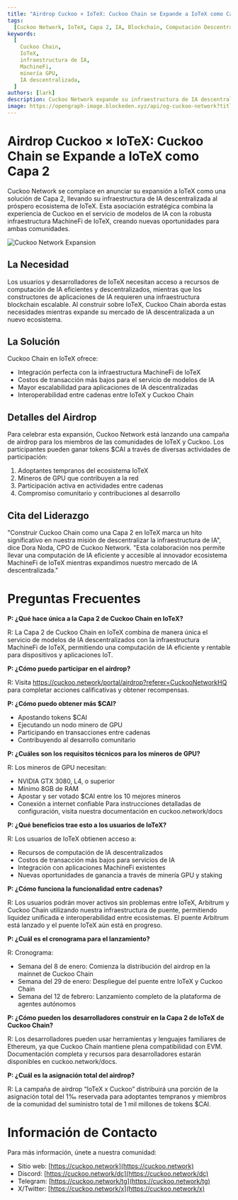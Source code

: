 ```yaml
---
title: "Airdrop Cuckoo × IoTeX: Cuckoo Chain se Expande a IoTeX como Capa 2"
tags:
  [Cuckoo Network, IoTeX, Capa 2, IA, Blockchain, Computación Descentralizada]
keywords:
  [
    Cuckoo Chain,
    IoTeX,
    infraestructura de IA,
    MachineFi,
    minería GPU,
    IA descentralizada,
  ]
authors: [lark]
description: Cuckoo Network expande su infraestructura de IA descentralizada a IoTeX como una solución de Capa 2, integrándose con el ecosistema MachineFi de IoTeX para ofrecer computación de IA escalable e interoperabilidad entre cadenas. Descubre los beneficios para desarrolladores, mineros y usuarios de IoTeX, y aprende cómo participar en el airdrop de tokens $CAI.
image: https://opengraph-image.blockeden.xyz/api/og-cuckoo-network?title=Airdrop%20Cuckoo%20%C3%97%20IoTeX:%20Cuckoo%20Chain%20se%20Expande%20a%20IoTeX%20como%20Capa%202
---
```


# Airdrop Cuckoo × IoTeX: Cuckoo Chain se Expande a IoTeX como Capa 2

Cuckoo Network se complace en anunciar su expansión a IoTeX como una solución de Capa 2, llevando su infraestructura de IA descentralizada al próspero ecosistema de IoTeX. Esta asociación estratégica combina la experiencia de Cuckoo en el servicio de modelos de IA con la robusta infraestructura MachineFi de IoTeX, creando nuevas oportunidades para ambas comunidades.

![Cuckoo Network Expansion](https://opengraph-image.blockeden.xyz/api/og-cuckoo-network?title=Airdrop%20Cuckoo%20%C3%97%20IoTeX:%20Cuckoo%20Chain%20se%20Expande%20a%20IoTeX%20como%20Capa%202)

## **La Necesidad**

Los usuarios y desarrolladores de IoTeX necesitan acceso a recursos de computación de IA eficientes y descentralizados, mientras que los constructores de aplicaciones de IA requieren una infraestructura blockchain escalable. Al construir sobre IoTeX, Cuckoo Chain aborda estas necesidades mientras expande su mercado de IA descentralizada a un nuevo ecosistema.

## **La Solución**

Cuckoo Chain en IoTeX ofrece:

- Integración perfecta con la infraestructura MachineFi de IoTeX
- Costos de transacción más bajos para el servicio de modelos de IA
- Mayor escalabilidad para aplicaciones de IA descentralizadas
- Interoperabilidad entre cadenas entre IoTeX y Cuckoo Chain

## **Detalles del Airdrop**

Para celebrar esta expansión, Cuckoo Network está lanzando una campaña de airdrop para los miembros de las comunidades de IoTeX y Cuckoo. Los participantes pueden ganar tokens $CAI a través de diversas actividades de participación:

1. Adoptantes tempranos del ecosistema IoTeX
2. Mineros de GPU que contribuyen a la red
3. Participación activa en actividades entre cadenas
4. Compromiso comunitario y contribuciones al desarrollo

## **Cita del Liderazgo**

"Construir Cuckoo Chain como una Capa 2 en IoTeX marca un hito significativo en nuestra misión de descentralizar la infraestructura de IA", dice Dora Noda, CPO de Cuckoo Network. "Esta colaboración nos permite llevar una computación de IA eficiente y accesible al innovador ecosistema MachineFi de IoTeX mientras expandimos nuestro mercado de IA descentralizada."

# **Preguntas Frecuentes**

**P: ¿Qué hace única a la Capa 2 de Cuckoo Chain en IoTeX?**

R: La Capa 2 de Cuckoo Chain en IoTeX combina de manera única el servicio de modelos de IA descentralizados con la infraestructura MachineFi de IoTeX, permitiendo una computación de IA eficiente y rentable para dispositivos y aplicaciones IoT.

**P: ¿Cómo puedo participar en el airdrop?**

R: Visita https://cuckoo.network/portal/airdrop?referer=CuckooNetworkHQ para completar acciones calificativas y obtener recompensas.

**P: ¿Cómo puedo obtener más $CAI?**

- Apostando tokens $CAI
- Ejecutando un nodo minero de GPU
- Participando en transacciones entre cadenas
- Contribuyendo al desarrollo comunitario

**P: ¿Cuáles son los requisitos técnicos para los mineros de GPU?**

R: Los mineros de GPU necesitan:

- NVIDIA GTX 3080, L4, o superior
- Mínimo 8GB de RAM
- Apostar y ser votado $CAI entre los 10 mejores mineros
- Conexión a internet confiable Para instrucciones detalladas de configuración, visita nuestra documentación en cuckoo.network/docs

**P: ¿Qué beneficios trae esto a los usuarios de IoTeX?**

R: Los usuarios de IoTeX obtienen acceso a:

- Recursos de computación de IA descentralizados
- Costos de transacción más bajos para servicios de IA
- Integración con aplicaciones MachineFi existentes
- Nuevas oportunidades de ganancia a través de minería GPU y staking

**P: ¿Cómo funciona la funcionalidad entre cadenas?**

R: Los usuarios podrán mover activos sin problemas entre IoTeX, Arbitrum y Cuckoo Chain utilizando nuestra infraestructura de puente, permitiendo liquidez unificada e interoperabilidad entre ecosistemas. El puente Arbitrum está lanzado y el puente IoTeX aún está en progreso.

**P: ¿Cuál es el cronograma para el lanzamiento?**

R: Cronograma:

- Semana del 8 de enero: Comienza la distribución del airdrop en la mainnet de Cuckoo Chain
- Semana del 29 de enero: Despliegue del puente entre IoTeX y Cuckoo Chain
- Semana del 12 de febrero: Lanzamiento completo de la plataforma de agentes autónomos

**P: ¿Cómo pueden los desarrolladores construir en la Capa 2 de IoTeX de Cuckoo Chain?**

R: Los desarrolladores pueden usar herramientas y lenguajes familiares de Ethereum, ya que Cuckoo Chain mantiene plena compatibilidad con EVM. Documentación completa y recursos para desarrolladores estarán disponibles en cuckoo.network/docs.

**P: ¿Cuál es la asignación total del airdrop?**

R: La campaña de airdrop “IoTeX x Cuckoo” distribuirá una porción de la asignación total del 1‰ reservada para adoptantes tempranos y miembros de la comunidad del suministro total de 1 mil millones de tokens $CAI.

# **Información de Contacto**

Para más información, únete a nuestra comunidad:

- Sitio web: [https://cuckoo.network](https://cuckoo.network)
- Discord: [https://cuckoo.network/dc](https://cuckoo.network/dc)
- Telegram: [https://cuckoo.network/tg](https://cuckoo.network/tg)
- X/Twitter: [https://cuckoo.network/x](https://cuckoo.network/x)
